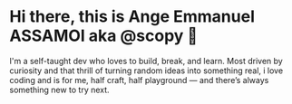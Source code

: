 # Hi there, this is Ange Emmanuel ASSAMOI aka @scopy 👋

I'm a self-taught dev who loves to build, break, and learn.
Most driven by curiosity and that thrill of turning random ideas into something real, i love coding and 
is for me, half craft, half playground — and there’s always something new to try next.

<!--
- 🔭 I’m currently working on ...
- 🌱 I’m currently learning ...
- 👯 I’m looking to collaborate on ...
- 🤔 I’m looking for help with ...
- 💬 Ask me about ...
- 📫 How to reach me: ...
- 😄 Pronouns: ...
- ⚡ Fun fact: ...
-->
